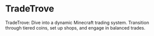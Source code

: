 # TradeTrove
TradeTrove: Dive into a dynamic Minecraft trading system. Transition through tiered coins, set up shops, and engage in balanced trades.
